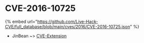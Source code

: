 # CVE-2016-10725
{% embed url="https://github.com/Live-Hack-CVE/full_database/blob/main/cves/2016/CVE-2016-10725.json" %}

* JinBean ~> [CVE-Extension](https://www.alice-snow.ru/2016/database/cve-2016-10725/cve-extension-jinbean)